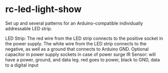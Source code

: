 # rc-led-light-show
Set up and several patterns for an Arduino-compatible individually addressable LED strip.


LED Strip:
The red wire from the LED strip connects to the positive socket in the power supply.
The white wire from the LED strip connects to the negative, as well as a ground that connects to Arduino GND.
Optional capacitor in power supply sockets in case of power surge
IR Sensor:
will have a power, ground, and data leg.
red goes to power, black to GND, data to a digital input
